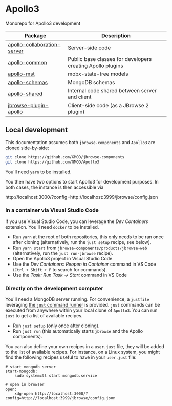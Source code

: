 # Apollo3

Monorepo for Apollo3 development

| Package                                                                | Description                                                |
| ---------------------------------------------------------------------- | ---------------------------------------------------------- |
| [apollo-collaboration-server](./packages/apollo-collaboration-server/) | Server-side code                                           |
| [apollo-common](./packages/apollo-common/)                             | Public base classes for developers creating Apollo plugins |
| [apollo-mst](./packages/apollo-mst/)                                   | mobx-state-tree models                                     |
| [apollo-schemas](./packages/apollo-schemas/)                           | MongoDB schemas                                            |
| [apollo-shared](./packages/apollo-shared/)                             | Internal code shared between server and client             |
| [jbrowse-plugin-apollo](./packages/jbrowse-plugin-apollo/)             | Client-side code (as a JBrowse 2 plugin)                   |

## Local development

This documentation assumes both `jbrowse-components` and `Apollo3` are cloned
side-by-side:

```sh
git clone https://github.com/GMOD/jbrowse-components
git clone https://github.com/GMOD/Apollo3
```

You'll need `yarn` to be installed.

You then have two options to start Apollo3 for development purposes. In both
cases, the instance is then accessible via

http://localhost:3000/?config=http://localhost:3999/jbrowse/config.json

### In a container via Visual Studio Code

If you use Visual Studio Code, you can leverage the _Dev Containers_ extension.
You'll need `docker` to be installed.

- Run `yarn` at the root of both repositories, this only needs to be ran once
  after cloning (alternatively, run the `just setup` recipe, see below).
- Run `yarn start` from `jbrowse-components/products/jbrowse-web`
  (alternatively, run the `just run-jbrowse` recipe).
- Open the Apollo3 project in Visual Studio Code.
- Use the _Dev Containers: Reopen in Container_ command in VS Code
  (`Ctrl + Shift + P` to search for commands).
- Use the _Task: Run Task -> Start_ command in VS Code

### Directly on the development computer

You'll need a MongoDB server running. For convenience, a `justfile` leveraging
[the `just` command runner](https://just.systems/man/en/) is provided. `just`
commands can be executed from anywhere within your local clone of `Apollo3`. You
can run `just` to get a list of available recipes.

- Run `just setup` (only once after cloning).
- Run `just run` (this automatically starts `jbrowse` and the Apollo
  components).

You can also define your own recipes in a `user.just` file, they will be added
to the list of available recipes. For instance, on a Linux system, you might
find the following recipes useful to have in your `user.just` file:

```just
# start mongodb server
start-mongodb:
    sudo systemctl start mongodb.service

# open in browser
open:
    xdg-open http://localhost:3000/?config=http://localhost:3999/jbrowse/config.json
```
